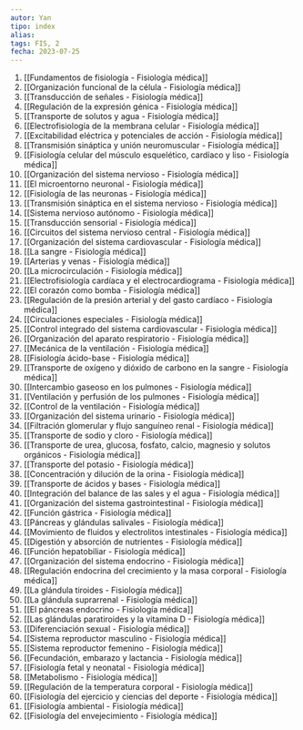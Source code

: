 ```yaml
---
autor: Yan
tipo: index
alias:
tags: FIS, 2
fecha: 2023-07-25
---
```


1. [[Fundamentos de fisiología - Fisiología médica]]
2. [[Organización funcional de la célula - Fisiología médica]]
3. [[Transducción de señales - Fisiología médica]]
4. [[Regulación de la expresión génica - Fisiología médica]]
5. [[Transporte de solutos y agua - Fisiología médica]]
6. [[Electrofisiología de la membrana celular - Fisiología médica]]
7. [[Excitabilidad eléctrica y potenciales de acción - Fisiología médica]]
8. [[Transmisión sináptica y unión neuromuscular - Fisiología médica]]
9. [[Fisiología celular del músculo esquelético, cardíaco y liso - Fisiología médica]]
10. [[Organización del sistema nervioso - Fisiología médica]]
11. [[El microentorno neuronal - Fisiología médica]]
12. [[Fisiología de las neuronas - Fisiología médica]]
13. [[Transmisión sináptica en el sistema nervioso - Fisiología médica]]
14. [[Sistema nervioso autónomo - Fisiología médica]]
15. [[Transducción sensorial - Fisiología médica]]
16. [[Circuitos del sistema nervioso central - Fisiología médica]]
17. [[Organización del sistema cardiovascular - Fisiología médica]]
18. [[La sangre - Fisiología médica]]
19. [[Arterias y venas - Fisiología médica]]
20. [[La microcirculación - Fisiología médica]]
21. [[Electrofisiología cardíaca y el electrocardiograma - Fisiología médica]]
22. [[El corazón como bomba - Fisiología médica]]
23. [[Regulación de la presión arterial y del gasto cardíaco - Fisiología médica]]
24. [[Circulaciones especiales - Fisiología médica]]
25. [[Control integrado del sistema cardiovascular - Fisiología médica]]
26. [[Organización del aparato respiratorio - Fisiología médica]]
27. [[Mecánica de la ventilación - Fisiología médica]]
28. [[Fisiología ácido-base - Fisiología médica]]
29. [[Transporte de oxígeno y dióxido de carbono en la sangre - Fisiología médica]]
30. [[Intercambio gaseoso en los pulmones - Fisiología médica]]
31. [[Ventilación y perfusión de los pulmones - Fisiología médica]]
32. [[Control de la ventilación - Fisiología médica]]
33. [[Organización del sistema urinario - Fisiología médica]]
34. [[Filtración glomerular y flujo sanguíneo renal - Fisiología médica]]
35. [[Transporte de sodio y cloro - Fisiología médica]]
36. [[Transporte de urea, glucosa, fosfato, calcio, magnesio y solutos orgánicos - Fisiología médica]]
37. [[Transporte del potasio - Fisiología médica]]
38. [[Concentración y dilución de la orina - Fisiología médica]]
39. [[Transporte de ácidos y bases - Fisiología médica]]
40. [[Integración del balance de las sales y el agua - Fisiología médica]]
41. [[Organización del sistema gastrointestinal - Fisiología médica]]
42. [[Función gástrica - Fisiología médica]]
43. [[Páncreas y glándulas salivales - Fisiología médica]]
44. [[Movimiento de fluidos y electrolitos intestinales - Fisiología médica]]
45. [[Digestión y absorción de nutrientes - Fisiología médica]]
46. [[Función hepatobiliar - Fisiología médica]]
47. [[Organización del sistema endocrino - Fisiología médica]]
48. [[Regulación endocrina del crecimiento y la masa corporal - Fisiología médica]]
49. [[La glándula tiroides - Fisiología médica]]
50. [[La glándula suprarrenal - Fisiología médica]]
51. [[El páncreas endocrino - Fisiología médica]]
52. [[Las glándulas paratiroides y la vitamina D - Fisiología médica]]
53. [[Diferenciación sexual - Fisiología médica]]
54. [[Sistema reproductor masculino - Fisiología médica]]
55. [[Sistema reproductor femenino - Fisiología médica]]
56. [[Fecundación, embarazo y lactancia - Fisiología médica]]
57. [[Fisiología fetal y neonatal - Fisiología médica]]
58. [[Metabolismo - Fisiología médica]]
59. [[Regulación de la temperatura corporal - Fisiología médica]]
60. [[Fisiología del ejercicio y ciencias del deporte - Fisiología médica]]
61. [[Fisiología ambiental - Fisiología médica]]
62. [[Fisiología del envejecimiento - Fisiología médica]]
